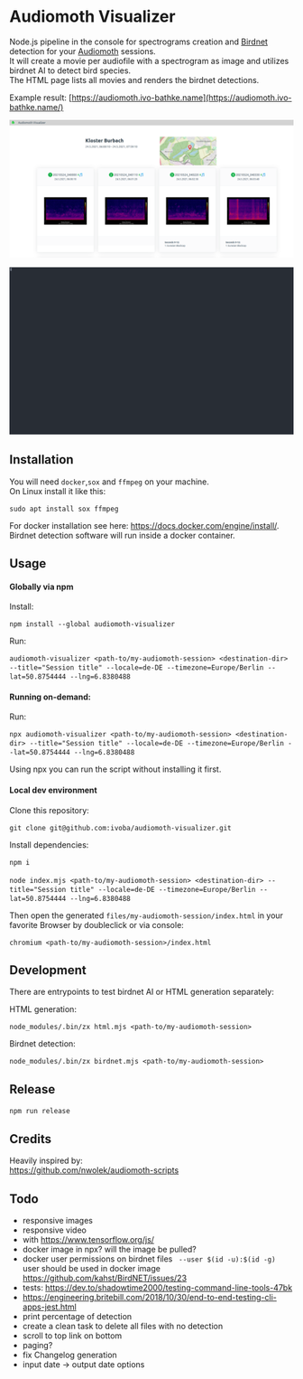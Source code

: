 # Audiomoth Visualizer

Node.js pipeline in the console for spectrograms creation and [Birdnet](https://github.com/kahst/BirdNET) detection for your [Audiomoth](https://www.openacousticdevices.info/audiomoth) sessions.  
It will create a movie per audiofile with a spectrogram as image and utilizes birdnet AI to detect bird species.  
The HTML page lists all movies and renders the birdnet detections.

Example result: [https://audiomoth.ivo-bathke.name](https://audiomoth.ivo-bathke.name/)

![](audiomoth-visualizer.png)

![](asciinema.svg)

## Installation

You will need `docker`,`sox` and `ffmpeg` on your machine.  
On Linux install it like this:

    sudo apt install sox ffmpeg

For docker installation see here: https://docs.docker.com/engine/install/.  
Birdnet detection software will run inside a docker container.

## Usage

#### Globally via npm

Install:

    npm install --global audiomoth-visualizer

Run:

    audiomoth-visualizer <path-to/my-audiomoth-session> <destination-dir> --title="Session title" --locale=de-DE --timezone=Europe/Berlin --lat=50.8754444 --lng=6.8380488

#### Running on-demand:

Run:

    npx audiomoth-visualizer <path-to/my-audiomoth-session> <destination-dir> --title="Session title" --locale=de-DE --timezone=Europe/Berlin --lat=50.8754444 --lng=6.8380488

Using npx you can run the script without installing it first.

#### Local dev environment

Clone this repository:

    git clone git@github.com:ivoba/audiomoth-visualizer.git

Install dependencies:

    npm i

    node index.mjs <path-to/my-audiomoth-session> <destination-dir> --title="Session title" --locale=de-DE --timezone=Europe/Berlin --lat=50.8754444 --lng=6.8380488

Then open the generated `files/my-audiomoth-session/index.html` in your favorite Browser by doubleclick or via console:

    chromium <path-to/my-audiomoth-session>/index.html

## Development

There are entrypoints to test birdnet AI or HTML generation separately:

HTML generation:

    node_modules/.bin/zx html.mjs <path-to/my-audiomoth-session>

Birdnet detection:

    node_modules/.bin/zx birdnet.mjs <path-to/my-audiomoth-session>

## Release

    npm run release

## Credits

Heavily inspired by:  
https://github.com/nwolek/audiomoth-scripts

## Todo

- responsive images
- responsive video
- with https://www.tensorflow.org/js/
- docker image in npx? will the image be pulled?
- docker user permissions on birdnet files
  ` --user $(id -u):$(id -g)`
  user should be used in docker image
  https://github.com/kahst/BirdNET/issues/23
- tests: https://dev.to/shadowtime2000/testing-command-line-tools-47bk
- https://engineering.britebill.com/2018/10/30/end-to-end-testing-cli-apps-jest.html
- print percentage of detection
- create a clean task to delete all files with no detection
- scroll to top link on bottom
- paging?
- fix Changelog generation
- input date -> output date options
